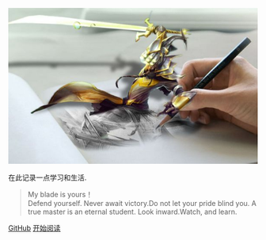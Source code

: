 ![logo](.\static\yds.jpg)



 在此记录一点学习和生活.

> My blade is yours！  
> Defend yourself. Never await victory.Do not let your pride blind you. A true master is an eternal student. Look inward.Watch, and learn.

[GitHub](https://github.com/gitronlee)
[开始阅读](README)
